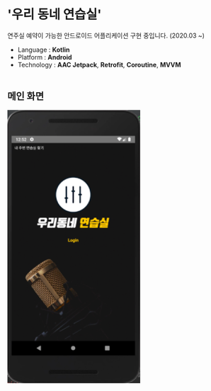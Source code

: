 # '우리 동네 연습실'
연주실 예약이 가능한 안드로이드 어플리케이션 구현 중입니다. (2020.03 ~)
<br>
* Language : **Kotlin**<br>
* Platform : **Android**<br>
* Technology : **AAC Jetpack**, **Retrofit**, **Coroutine**, **MVVM**
<br><br>

메인 화면
----------
![ex_main_screen](./img/emul_2.png)

